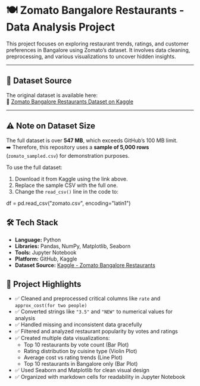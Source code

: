 # 🍽️ Zomato Bangalore Restaurants - Data Analysis Project

This project focuses on exploring restaurant trends, ratings, and customer preferences in Bangalore using Zomato’s dataset. It involves data cleaning, preprocessing, and various visualizations to uncover hidden insights.

---

## 📁 Dataset Source

The original dataset is available here:  
🔗 [Zomato Bangalore Restaurants Dataset on Kaggle](https://www.kaggle.com/datasets/himanshupoddar/zomato-bangalore-restaurants)

---

## ⚠️ Note on Dataset Size

The full dataset is over **547 MB**, which exceeds GitHub’s 100 MB limit.  
➡️ Therefore, this repository uses a **sample of 5,000 rows** (`zomato_sampled.csv`) for demonstration purposes.

To use the full dataset:  
1. Download it from Kaggle using the link above.  
2. Replace the sample CSV with the full one.  
3. Change the `read_csv()` line in the code to:


df = pd.read_csv("zomato.csv", encoding="latin1")





## 🛠️ Tech Stack

- **Language:** Python  
- **Libraries:** Pandas, NumPy, Matplotlib, Seaborn  
- **Tools:** Jupyter Notebook  
- **Platform:** GitHub, Kaggle  
- **Dataset Source:** [Kaggle - Zomato Bangalore Restaurants](https://www.kaggle.com/datasets/himanshupoddar/zomato-bangalore-restaurants)




## 🌟 Project Highlights

- ✅ Cleaned and preprocessed critical columns like `rate` and `approx_cost(for two people)`
- ✅ Converted strings like `"3.5"` and `"NEW"` to numerical values for analysis
- ✅ Handled missing and inconsistent data gracefully
- ✅ Filtered and analyzed restaurant popularity by votes and ratings
- ✅ Created multiple data visualizations:
  - Top 10 restaurants by vote count (Bar Plot)
  - Rating distribution by cuisine type (Violin Plot)
  - Average cost vs rating trends (Line Plot)
  - Top 10 restaurants in Bangalore only (Bar Plot)
- ✅ Used Seaborn and Matplotlib for clean visual design
- ✅ Organized with markdown cells for readability in Jupyter Notebook

 
